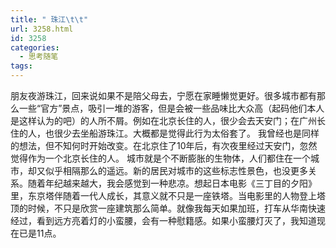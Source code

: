 ```yaml
---
title: " 珠江\t\t"
url: 3258.html
id: 3258
categories:
  - 思考随笔
tags:
---
```


朋友夜游珠江，回来说如果不是陪父母去，宁愿在家睡懒觉更好。很多城市都有那么一些“官方”景点，吸引一堆的游客，但是会被一些品味比大众高（起码他们本人是这样认为的吧）的人所不屑。例如在北京长住的人，很少会去天安门；在广州长住的人，也很少去坐船游珠江。大概都是觉得此行为太俗套了。 我曾经也是同样的想法，但不知何时开始改变。在北京住了10年后，有次夜里经过天安门，忽然觉得作为一个北京长住的人。 城市就是个不断膨胀的生物体，人们都住在一个城市，却又似乎相隔那么的遥远。新的居民对城市的这些标志性景色，也没更多关系。随着年纪越来越大，我会感觉到一种悲凉。想起日本电影《三丁目的夕阳》里，东京塔伴随着一代人成长，其意义就不只是一座铁塔。当电影里的人物登上塔顶的时候，不只是欣赏一座建筑那么简单。就像我每天如果加班，打车从华南快速经过，看到远方亮着灯的小蛮腰，会有一种慰籍感。如果小蛮腰灯灭了，我知道现在已是11点。
